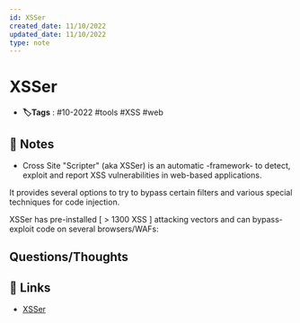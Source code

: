 ```yaml
---
id: XSSer
created_date: 11/10/2022
updated_date: 11/10/2022
type: note
---
```


#  XSSer
- **🏷️Tags** :  #10-2022 #tools #XSS #web 

## 📝 Notes
- Cross Site "Scripter" (aka XSSer) is an automatic -framework- to detect, exploit and report XSS vulnerabilities in web-based applications.

It provides several options to try to bypass certain filters and various special techniques for code injection.

XSSer has pre-installed [ > 1300 XSS ] attacking vectors and can bypass-exploit code on several browsers/WAFs:


## Questions/Thoughts


## 🔗 Links
- [XSSer](https://github.com/epsylon/xsser)